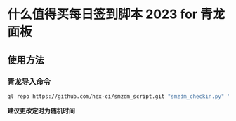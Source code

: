 # 什么值得买每日签到脚本 2023 for 青龙面板

## 使用方法

### 青龙导入命令

```bash
ql repo https://github.com/hex-ci/smzdm_script.git "smzdm_checkin.py" "" "" "" "py"
```

**建议更改定时为随机时间**
